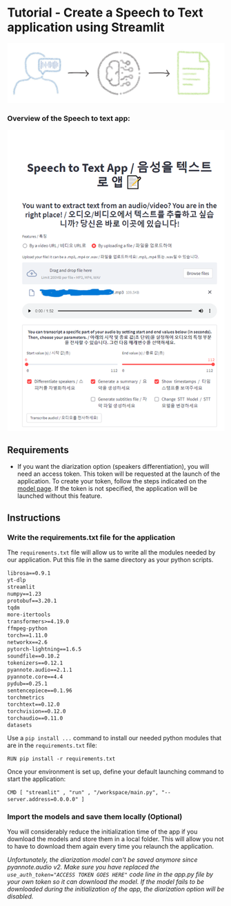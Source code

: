 # Tutorial - Create a Speech to Text application using Streamlit

![Overview](images/speech-to-text.png)

### Overview of the Speech to text app:
[![Overview](images/speech-to-text-app-overview.png)](https://youtu.be/R_CjNtPLw7M)

## Requirements

- If you want the diarization option (speakers differentiation), you will need an access token. This token will be requested at the launch of the application. To create your token, follow the steps indicated on the [model page](https://huggingface.co/pyannote/speaker-diarization). If the token is not specified, the application will be launched without this feature.


## Instructions

### Write the requirements.txt file for the application

The `requirements.txt` file will allow us to write all the modules needed by our application. 
Put this file in the same directory as your python scripts.

```console
librosa==0.9.1
yt-dlp
streamlit
numpy==1.23
protobuf==3.20.1
tqdm
more-itertools
transformers>=4.19.0
ffmpeg-python
torch==1.11.0
networkx==2.6
pytorch-lightning==1.6.5
soundfile==0.10.2
tokenizers==0.12.1
pyannote.audio==2.1.1
pyannote.core==4.4
pydub==0.25.1
sentencepiece==0.1.96
torchmetrics
torchtext==0.12.0
torchvision==0.12.0
torchaudio==0.11.0
datasets
```

Use a `pip install ...` command to install our needed python modules that are in the `requirements.txt` file:

```console
RUN pip install -r requirements.txt
```

Once your environment is set up, define your default launching command to start the application:

```console
CMD [ "streamlit" , "run" , "/workspace/main.py", "--server.address=0.0.0.0" ]
```

### Import the models and save them locally (Optional)

You will considerably reduce the initialization time of the app if you download the models and store them in a local folder. This will allow you not to have to download them again every time you relaunch the application. 

*Unfortunately, the diarization model can't be saved anymore since pyannote.audio v2. Make sure you have replaced the `use_auth_token="ACCESS TOKEN GOES HERE"` code line in the app.py file by your own token so it can download the model. If the model fails to be downloaded during the initialization of the app, the diarization option will be disabled.*
